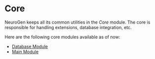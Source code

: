 # Core

NeuroGen keeps all its common utilities in the *Core* module. The core is responsible for handling extensions, database integration, etc.

Here are the following core modules available as of now:

- [Database Module](/core/database-module.html)
- [Main Module](/core/main-module.html)